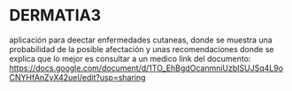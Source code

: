 # DERMATIA3
aplicación para deectar enfermedades cutaneas, donde se muestra una probabilidad de la posible afectación y unas recomendaciones donde se explica que lo mejor es consultar a un medico
link del documento:
https://docs.google.com/document/d/1TO_EhBgdOcanmniUzbISUJSq4L9oCNYHfAnZyX42ueI/edit?usp=sharing
